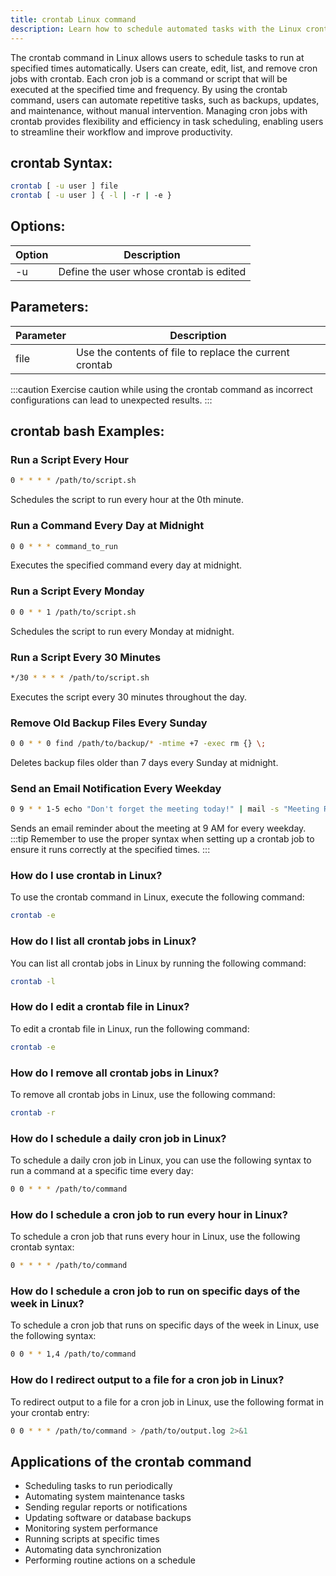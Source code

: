 ```yaml
---
title: crontab Linux command
description: Learn how to schedule automated tasks with the Linux crontab command. Set up and manage cron jobs easily on your system.
---
```


The crontab command in Linux allows users to schedule tasks to run at specified times automatically. Users can create, edit, list, and remove cron jobs with crontab. Each cron job is a command or script that will be executed at the specified time and frequency. By using the crontab command, users can automate repetitive tasks, such as backups, updates, and maintenance, without manual intervention. Managing cron jobs with crontab provides flexibility and efficiency in task scheduling, enabling users to streamline their workflow and improve productivity.

## crontab Syntax:
```bash
crontab [ -u user ] file
crontab [ -u user ] { -l | -r | -e }
```
## Options:
| Option | Description                            |
|--------|----------------------------------------|
| -u     | Define the user whose crontab is edited |

## Parameters:
| Parameter | Description                                       |
|-----------|---------------------------------------------------|
| file      | Use the contents of file to replace the current crontab |

:::caution
Exercise caution while using the crontab command as incorrect configurations can lead to unexpected results.
:::
## crontab bash Examples:
### Run a Script Every Hour
```bash
0 * * * * /path/to/script.sh
```
Schedules the script to run every hour at the 0th minute.

### Run a Command Every Day at Midnight
```bash
0 0 * * * command_to_run
```
Executes the specified command every day at midnight.

### Run a Script Every Monday
```bash
0 0 * * 1 /path/to/script.sh
```
Schedules the script to run every Monday at midnight.

### Run a Script Every 30 Minutes
```bash
*/30 * * * * /path/to/script.sh
```
Executes the script every 30 minutes throughout the day.

### Remove Old Backup Files Every Sunday
```bash
0 0 * * 0 find /path/to/backup/* -mtime +7 -exec rm {} \;
```
Deletes backup files older than 7 days every Sunday at midnight.

### Send an Email Notification Every Weekday
```bash
0 9 * * 1-5 echo "Don't forget the meeting today!" | mail -s "Meeting Reminder" user@example.com
```
Sends an email reminder about the meeting at 9 AM for every weekday.
:::tip
Remember to use the proper syntax when setting up a crontab job to ensure it runs correctly at the specified times.
:::

### How do I use crontab in Linux?
To use the crontab command in Linux, execute the following command:
```bash
crontab -e
```

### How do I list all crontab jobs in Linux?
You can list all crontab jobs in Linux by running the following command:
```bash
crontab -l
```

### How do I edit a crontab file in Linux?
To edit a crontab file in Linux, run the following command:
```bash
crontab -e
```

### How do I remove all crontab jobs in Linux?
To remove all crontab jobs in Linux, use the following command:
```bash
crontab -r
```

### How do I schedule a daily cron job in Linux?
To schedule a daily cron job in Linux, you can use the following syntax to run a command at a specific time every day:
```bash
0 0 * * * /path/to/command
```

### How do I schedule a cron job to run every hour in Linux?
To schedule a cron job that runs every hour in Linux, use the following crontab syntax:
```bash
0 * * * * /path/to/command
```

### How do I schedule a cron job to run on specific days of the week in Linux?
To schedule a cron job that runs on specific days of the week in Linux, use the following syntax:
```bash
0 0 * * 1,4 /path/to/command
```

### How do I redirect output to a file for a cron job in Linux?
To redirect output to a file for a cron job in Linux, use the following format in your crontab entry:
```bash
0 0 * * * /path/to/command > /path/to/output.log 2>&1
```
## Applications of the crontab command

- Scheduling tasks to run periodically
- Automating system maintenance tasks
- Sending regular reports or notifications
- Updating software or database backups
- Monitoring system performance
- Running scripts at specific times
- Automating data synchronization
- Performing routine actions on a schedule